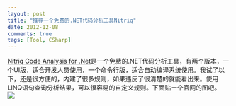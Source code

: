 ```yaml
---
layout: post
title: "推荐一个免费的.NET代码分析工具Nitriq"
date: 2012-12-08
comments: true
tags: [Tool, CSharp]
---
```

<blockquote></blockquote><a href="http://www.nitriq.com/">Nitriq Code Analysis for .Net</a>是一个免费的.NET代码分析工具，有两个版本，一个UI版，适合开发人员使用，一个命令行版，适合自动编译系统使用。我试了以下，还是很方便的，内建了很多规则，如果违反了很清楚的就能看出来。使用LINQ语句查询分析结果，可以很容易的自定义规则。下面贴一个官网的图吧。<br /><img style="max-width: 800px;" src="http://www.nitriq.com/content/images/largeScreenShot.png" /><br /><blockquote></blockquote>